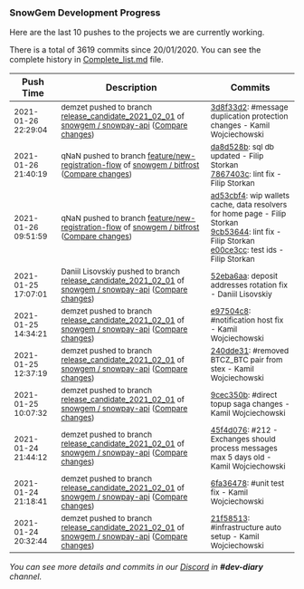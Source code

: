 
### SnowGem Development Progress

Here are the last 10 pushes to the projects we are currently working.

There is a total of 3619 commits since 20/01/2020. You can see the complete history in
 [Complete_list.md](Complete_list.md) file.

| Push Time | Description | Commits |
| --- | --- | --- |
| <sub>2021-01-26 22:29:04</sub> | <sub>demzet pushed to branch [release\_candidate\_2021\_02\_01](https://gitlab.com/snowgem/snowpay-api/commits/release_candidate_2021_02_01) of [snowgem / snowpay\-api](https://gitlab.com/snowgem/snowpay-api) ([Compare changes](https://gitlab.com/snowgem/snowpay-api/compare/52eba6aa210e400569301308626316cf75654f89...3d8f33d247ab143d0ea04f6cdae8b0a0da8b090a))</sub> | <sub>[3d8f33d2](https://gitlab.com/snowgem/snowpay-api/-/commit/3d8f33d247ab143d0ea04f6cdae8b0a0da8b090a): #message duplication protection changes - Kamil Wojciechowski</sub> |
| <sub>2021-01-26 21:40:19</sub> | <sub>qNaN pushed to branch [feature/new\-registration\-flow](https://gitlab.com/snowgem/bitfrost/commits/feature/new-registration-flow) of [snowgem / bitfrost](https://gitlab.com/snowgem/bitfrost) ([Compare changes](https://gitlab.com/snowgem/bitfrost/compare/e00ce3ccf4b6562b4dd92aec4f746c303acd9882...7867403c06d51614e4d18b8d4c485708ffac3317))</sub> | <sub>[da8d528b](https://gitlab.com/snowgem/bitfrost/-/commit/da8d528b2ed29f4643311c4dfd1fc7f70befee78): sql db updated - Filip Storkan<br>[7867403c](https://gitlab.com/snowgem/bitfrost/-/commit/7867403c06d51614e4d18b8d4c485708ffac3317): lint fix - Filip Storkan</sub> |
| <sub>2021-01-26 09:51:59</sub> | <sub>qNaN pushed to branch [feature/new\-registration\-flow](https://gitlab.com/snowgem/bitfrost/commits/feature/new-registration-flow) of [snowgem / bitfrost](https://gitlab.com/snowgem/bitfrost) ([Compare changes](https://gitlab.com/snowgem/bitfrost/compare/a8df64dffe7892daf1142767faa62e32a9bcdba2...e00ce3ccf4b6562b4dd92aec4f746c303acd9882))</sub> | <sub>[ad53cbf4](https://gitlab.com/snowgem/bitfrost/-/commit/ad53cbf4ebf640ac5b3e5e7f35ef5455333b1774): wip wallets cache, data resolvers for home page - Filip Storkan<br>[9cb53644](https://gitlab.com/snowgem/bitfrost/-/commit/9cb53644cc4436f6af2e55d851810013dc8c3648): lint fix - Filip Storkan<br>[e00ce3cc](https://gitlab.com/snowgem/bitfrost/-/commit/e00ce3ccf4b6562b4dd92aec4f746c303acd9882): test ids - Filip Storkan</sub> |
| <sub>2021-01-25 17:07:01</sub> | <sub>Daniil Lisovskiy pushed to branch [release\_candidate\_2021\_02\_01](https://gitlab.com/snowgem/snowpay-api/commits/release_candidate_2021_02_01) of [snowgem / snowpay\-api](https://gitlab.com/snowgem/snowpay-api) ([Compare changes](https://gitlab.com/snowgem/snowpay-api/compare/e97504c8db39f8cccdace8969ee3176038bbed44...52eba6aa210e400569301308626316cf75654f89))</sub> | <sub>[52eba6aa](https://gitlab.com/snowgem/snowpay-api/-/commit/52eba6aa210e400569301308626316cf75654f89): deposit addresses rotation fix - Daniil Lisovskiy</sub> |
| <sub>2021-01-25 14:34:21</sub> | <sub>demzet pushed to branch [release\_candidate\_2021\_02\_01](https://gitlab.com/snowgem/snowpay-api/commits/release_candidate_2021_02_01) of [snowgem / snowpay\-api](https://gitlab.com/snowgem/snowpay-api) ([Compare changes](https://gitlab.com/snowgem/snowpay-api/compare/240dde31e8cf4dbd9166500826dfd404c0a78d7d...e97504c8db39f8cccdace8969ee3176038bbed44))</sub> | <sub>[e97504c8](https://gitlab.com/snowgem/snowpay-api/-/commit/e97504c8db39f8cccdace8969ee3176038bbed44): #notification host fix - Kamil Wojciechowski</sub> |
| <sub>2021-01-25 12:37:19</sub> | <sub>demzet pushed to branch [release\_candidate\_2021\_02\_01](https://gitlab.com/snowgem/snowpay-api/commits/release_candidate_2021_02_01) of [snowgem / snowpay\-api](https://gitlab.com/snowgem/snowpay-api) ([Compare changes](https://gitlab.com/snowgem/snowpay-api/compare/9cec350bbe8b30f72fd5171f1f5fe6050aa095aa...240dde31e8cf4dbd9166500826dfd404c0a78d7d))</sub> | <sub>[240dde31](https://gitlab.com/snowgem/snowpay-api/-/commit/240dde31e8cf4dbd9166500826dfd404c0a78d7d): #removed BTCZ_BTC pair from stex - Kamil Wojciechowski</sub> |
| <sub>2021-01-25 10:07:32</sub> | <sub>demzet pushed to branch [release\_candidate\_2021\_02\_01](https://gitlab.com/snowgem/snowpay-api/commits/release_candidate_2021_02_01) of [snowgem / snowpay\-api](https://gitlab.com/snowgem/snowpay-api) ([Compare changes](https://gitlab.com/snowgem/snowpay-api/compare/45f4d0768f60fd97af6c7f0c7c8e60d17bc33c7f...9cec350bbe8b30f72fd5171f1f5fe6050aa095aa))</sub> | <sub>[9cec350b](https://gitlab.com/snowgem/snowpay-api/-/commit/9cec350bbe8b30f72fd5171f1f5fe6050aa095aa): #direct topup saga changes - Kamil Wojciechowski</sub> |
| <sub>2021-01-24 21:44:12</sub> | <sub>demzet pushed to branch [release\_candidate\_2021\_02\_01](https://gitlab.com/snowgem/snowpay-api/commits/release_candidate_2021_02_01) of [snowgem / snowpay\-api](https://gitlab.com/snowgem/snowpay-api) ([Compare changes](https://gitlab.com/snowgem/snowpay-api/compare/6fa36478be7435cfbeca30b021b7247ef766a0ec...45f4d0768f60fd97af6c7f0c7c8e60d17bc33c7f))</sub> | <sub>[45f4d076](https://gitlab.com/snowgem/snowpay-api/-/commit/45f4d0768f60fd97af6c7f0c7c8e60d17bc33c7f): #212 - Exchanges should process messages max 5 days old - Kamil Wojciechowski</sub> |
| <sub>2021-01-24 21:18:41</sub> | <sub>demzet pushed to branch [release\_candidate\_2021\_02\_01](https://gitlab.com/snowgem/snowpay-api/commits/release_candidate_2021_02_01) of [snowgem / snowpay\-api](https://gitlab.com/snowgem/snowpay-api) ([Compare changes](https://gitlab.com/snowgem/snowpay-api/compare/21f58513e52284e7e2d19af5a7062854a8e68c5a...6fa36478be7435cfbeca30b021b7247ef766a0ec))</sub> | <sub>[6fa36478](https://gitlab.com/snowgem/snowpay-api/-/commit/6fa36478be7435cfbeca30b021b7247ef766a0ec): #unit test fix - Kamil Wojciechowski</sub> |
| <sub>2021-01-24 20:32:44</sub> | <sub>demzet pushed to branch [release\_candidate\_2021\_02\_01](https://gitlab.com/snowgem/snowpay-api/commits/release_candidate_2021_02_01) of [snowgem / snowpay\-api](https://gitlab.com/snowgem/snowpay-api) ([Compare changes](https://gitlab.com/snowgem/snowpay-api/compare/1ae61c50e6bc2360c2fb4bd548c58c39afd58b2d...21f58513e52284e7e2d19af5a7062854a8e68c5a))</sub> | <sub>[21f58513](https://gitlab.com/snowgem/snowpay-api/-/commit/21f58513e52284e7e2d19af5a7062854a8e68c5a): #infrastructure auto setup - Kamil Wojciechowski</sub> |

_You can see more details and commits in our [Discord](https://discord.gg/zumGnbg) in **#dev-diary** channel._
